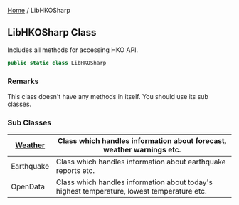 [Home](../) / LibHKOSharp

## LibHKOSharp Class

Includes all methods for accessing HKO API.

```c#
public static class LibHKOSharp
```

### Remarks

This class doesn't have any methods in itself. You should use its sub classes.

### Sub Classes

| [Weather](LibHKOSharp/Weather ) | Class which handles information about forecast, weather warnings etc. |
| ------------------------------- | ------------------------------------------------------------ |
| Earthquake                      | Class which handles information about earthquake reports etc. |
| OpenData                        | Class which handles information about today's highest temperature, lowest temperature etc. |

